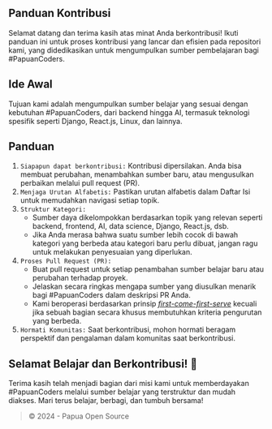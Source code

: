 ## Panduan Kontribusi

Selamat datang dan terima kasih atas minat Anda berkontribusi! Ikuti panduan ini 
untuk proses kontribusi yang lancar dan efisien pada repositori kami, yang didedikasikan untuk mengumpulkan sumber pembelajaran bagi #PapuanCoders.

## Ide Awal

Tujuan kami adalah mengumpulkan sumber belajar yang sesuai dengan kebutuhan #PapuanCoders, dari backend hingga AI, termasuk teknologi spesifik seperti Django, React.js, Linux, dan lainnya.

## Panduan

1. `Siapapun dapat berkontribusi:` Kontribusi dipersilakan. Anda bisa membuat perubahan, menambahkan sumber baru, atau mengusulkan perbaikan melalui pull request (PR).
2. `Menjaga Urutan Alfabetis:` Pastikan urutan alfabetis dalam Daftar Isi untuk memudahkan navigasi setiap topik.
3. `Struktur Kategori:`
    - Sumber daya dikelompokkan berdasarkan topik yang relevan seperti backend, frontend, AI, data science, Django, React.js, dsb. 
    - Jika Anda merasa bahwa suatu sumber lebih cocok di bawah kategori yang berbeda atau kategori baru perlu dibuat, jangan ragu untuk melakukan penyesuaian yang diperlukan.
4. `Proses Pull Request (PR):`
    - Buat pull request untuk setiap penambahan sumber belajar baru atau perubahan terhadap proyek.
    - Jelaskan secara ringkas mengapa sumber yang diusulkan menarik bagi #PapuanCoders dalam deskripsi PR Anda.
    - Kami beroperasi berdasarkan prinsip [_first-come-first-serve_](https://www.devx.com/terms/first-come-first-served/) kecuali jika sebuah bagian secara khusus membutuhkan kriteria pengurutan yang berbeda.
5. `Hormati Komunitas:` Saat berkontribusi, mohon hormati beragam perspektif dan pengalaman dalam komunitas saat berkontribusi.
  

## Selamat Belajar dan Berkontribusi! 🚀

Terima kasih telah menjadi bagian dari misi kami untuk memberdayakan #PapuanCoders melalui sumber belajar yang terstruktur dan mudah diakses. 
Mari terus belajar, berbagi, dan tumbuh bersama!

> © 2024 - Papua Open Source
